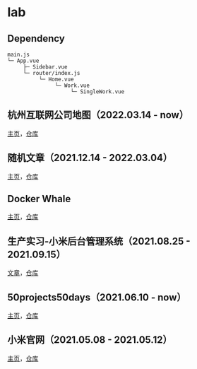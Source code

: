 # lab

## Dependency

```text
main.js
└─ App.vue
     ├─ Sidebar.vue
     └─ router/index.js
          └─ Home.vue
               └─ Work.vue
                    └─ SingleWork.vue
```

## 杭州互联网公司地图（2022.03.14 - now）

[主页](https://tianheg.github.io/hangzhou-it-map/)，[仓库](https://github.com/tianheg/hangzhou-it-map)

## 随机文章（2021.12.14 - 2022.03.04）

[主页](https://tianheg.github.io/random-blog/)，[仓库](https://github.com/tianheg/random-blog)

## Docker Whale

[主页](https://lab.yidajiabei.xyz/static/simplewhale/)，[仓库](https://github.com/tianheg/lab/tree/main/static/SimpleWhale)

## 生产实习-小米后台管理系统（2021.08.25 - 2021.09.15）

[文章](/posts/xiaomi-system/)，[仓库](https://github.com/tianheg/xiaomi2)

## 50projects50days（2021.06.10 - now）

[主页](https://tianheg.github.io/50projects50days/)，[仓库](https://github.com/tianheg/50projects50days)

## 小米官网（2021.05.08 - 2021.05.12）

[主页](https://tianheg.github.io/xiaomi/)，[仓库](https://github.com/tianheg/xiaomi)
